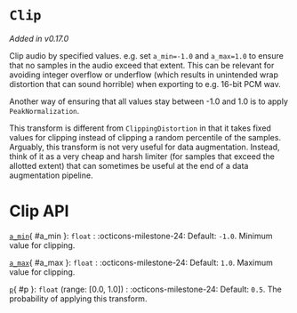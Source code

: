 # `Clip`

_Added in v0.17.0_

Clip audio by specified values. e.g. set `a_min=-1.0` and `a_max=1.0` to ensure that no
samples in the audio exceed that extent. This can be relevant for avoiding integer
overflow or underflow (which results in unintended wrap distortion that can sound
horrible) when exporting to e.g. 16-bit PCM wav.

Another way of ensuring that all values stay between -1.0 and 1.0 is to apply
`PeakNormalization`.

This transform is different from `ClippingDistortion` in that it takes fixed values
for clipping instead of clipping a random percentile of the samples. Arguably, this
transform is not very useful for data augmentation. Instead, think of it as a very
cheap and harsh limiter (for samples that exceed the allotted extent) that can
sometimes be useful at the end of a data augmentation pipeline.

# Clip API

[`a_min`](#a_min){ #a_min }: `float`
:   :octicons-milestone-24: Default: `-1.0`. Minimum value for clipping.

[`a_max`](#a_max){ #a_max }: `float`
:   :octicons-milestone-24: Default: `1.0`. Maximum value for clipping.

[`p`](#p){ #p }: `float` (range: [0.0, 1.0])
:   :octicons-milestone-24: Default: `0.5`. The probability of applying this transform.
